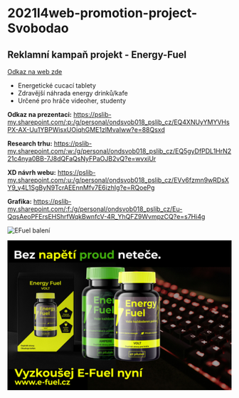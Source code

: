 # 2021l4web-promotion-project-Svobodao
## Reklamní kampaň projekt - Energy-Fuel

[Odkaz na web zde](https://pslib-cz.github.io/2021l4web-promotion-project-Svobodao/)

* Energetické cucací tablety
* Zdravější náhrada energy drinků/kafe
* Určené pro hráče videoher, studenty

**Odkaz na prezentaci:** https://pslib-my.sharepoint.com/:p:/g/personal/ondsvob018_pslib_cz/EQ4XNUyYMYVHsPX-AX-Uu1YBPWisxUOiqhGME1zlMvaIww?e=88Qsxd

**Research trhu:** https://pslib-my.sharepoint.com/:w:/g/personal/ondsvob018_pslib_cz/EQ5gyDfPDL1HrN221c4nya0BB-7J8dQFaQsNyFPaOJB2vQ?e=wvxiUr

**XD návrh webu:** https://pslib-my.sharepoint.com/:u:/g/personal/ondsvob018_pslib_cz/EVv6fzmn9wRDsXY9_y4L1SgByN9TcrAEEnnMfv7E6izhIg?e=RQoePg

**Grafika:** https://pslib-my.sharepoint.com/:f:/g/personal/ondsvob018_pslib_cz/Eu-QqsAeoPFErsEHShrfWqkBwnfcV-4R_YhQFZ9WvmpzCQ?e=s7Hi4g

![EFuel balení](/img/web/EFuel-balení.jpg)

![EFuel reklama](/img/web/EFuel-Reklama2.jpg)
